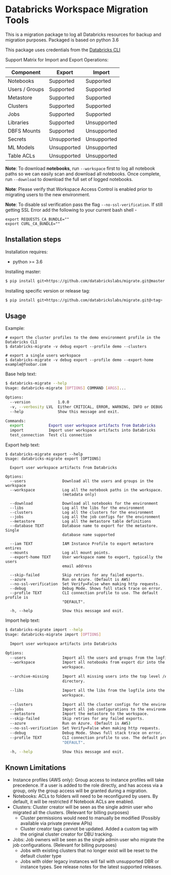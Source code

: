# Databricks Workspace Migration Tools

This is a migration package to log all Databricks resources for backup and migration purposes. 
Packaged is based on python 3.6

This package uses credentials from the [Databricks CLI](https://docs.databricks.com/user-guide/dev-tools/databricks-cli.html)

Support Matrix for Import and Export Operations:

| Component      | Export       | Import       |
| -------------- | ------------ | ------------ |
| Notebooks      | Supported    | Supported    |
| Users / Groups | Supported    | Supported    |
| Metastore      | Supported    | Supported    |
| Clusters       | Supported    | Supported    |
| Jobs           | Supported    | Supported    |
| Libraries      | Supported    | Unsupported  |
| DBFS Mounts    | Supported    | Unsupported  |
| Secrets        | Unsupported  | Unsupported  |
| ML Models      | Unsupported  | Unsupported  |
| Table ACLs     | Unsupported  | Unsupported  |

**Note**: To download **notebooks**, run `--workspace` first to log all notebook paths so we can easily scan and download all notebooks. 
Once complete, run `--download` to download the full set of logged notebooks. 

**Note**: Please verify that Workspace Access Control is enabled prior to migrating users to the new environment.

**Note**: To disable ssl verification pass the flag `--no-ssl-verification`.
If still getting SSL Error add the following to your current bash shell -
```
export REQUESTS_CA_BUNDLE=""
export CURL_CA_BUNDLE=""
```

## Installation steps

Installation requires:
* python >= 3.6

Installing master:

```bash
$ pip install git+https://github.com/databrickslabs/migrate.git@master
```

Installing specific version or release tag:

```bash
$ pip install git+https://github.com/databrickslabs/migrate.git@<tag>
```

## Usage

Example:
```
# export the cluster profiles to the demo environment profile in the Databricks CLI
$ databricks-migrate -v debug export --profile demo --clusters

# export a single users workspace
$ databricks-migrate -v debug export --profile demo --export-home example@foobar.com
```

Base help text:
```bash
$ databricks-migrate --help
Usage: databricks-migrate [OPTIONS] COMMAND [ARGS]...

Options:
  --version            1.0.0
  -v, --verbosity LVL  Either CRITICAL, ERROR, WARNING, INFO or DEBUG
  --help               Show this message and exit.

Commands:
  export           Export user workspace artifacts from Databricks
  import           Import user workspace artifacts into Databricks
  test_connection  Test cli connection

```

Export help text:
```
$ databricks-migrate export --help
Usage: databricks-migrate export [OPTIONS]

  Export user workspace artifacts from Databricks

Options:
  --users                Download all the users and groups in the workspace
  --workspace            Log all the notebook paths in the workspace.
                         (metadata only)

  --download             Download all notebooks for the environment
  --libs                 Log all the libs for the environment
  --clusters             Log all the clusters for the environment
  --jobs                 Log all the job configs for the environment
  --metastore            Log all the metastore table definitions
  --database TEXT        Database name to export for the metastore. Single
                         database name supported

  --iam TEXT             IAM Instance Profile to export metastore entires
  --mounts               Log all mount points.
  --export-home TEXT     User workspace name to export, typically the users
                         email address

  --skip-failed          Skip retries for any failed exports.
  --azure                Run on Azure. (Default is AWS)
  --no-ssl-verification  Set Verify=False when making http requests.
  --debug                Debug Mode. Shows full stack trace on error.
  --profile TEXT         CLI connection profile to use. The default profile is
                         "DEFAULT".

  -h, --help             Show this message and exit.
```

Import help text:
```bash
$ databricks-migrate import --help
Usage: databricks-migrate import [OPTIONS]

  Import user workspace artifacts into Databricks

Options:
  --users                Import all the users and groups from the logfile.
  --workspace            Import all notebooks from export dir into the
                         workspace.

  --archive-missing      Import all missing users into the top level /Archive/
                         directory.

  --libs                 Import all the libs from the logfile into the
                         workspace.

  --clusters             Import all the cluster configs for the environment
  --jobs                 Import all job configurations to the environment.
  --metastore            Import the metastore to the workspace.
  --skip-failed          Skip retries for any failed exports.
  --azure                Run on Azure. (Default is AWS)
  --no-ssl-verification  Set Verify=False when making http requests.
  --debug                Debug Mode. Shows full stack trace on error.
  --profile TEXT         CLI connection profile to use. The default profile is
                         "DEFAULT".

  -h, --help             Show this message and exit.
```


## Known Limitations

* Instance profiles (AWS only): Group access to instance profiles will take precedence. If a user is added to the role directly, and has access via a group, only the group access will be granted during a migration.  
* Notebooks: ACLs to folders will need to be reconfigured by users. By default, it will be restricted if Notebook ACLs are enabled. 
* Clusters: Cluster creator will be seen as the single admin user who migrated all the clusters. (Relevant for billing purposes)
  * Cluster permissions would need to manually be modified (Possibly available via private preview APIs)
  * Cluster creator tags cannot be updated. Added a custom tag with the original cluster creator for DBU tracking. 
* Jobs: Job owners will be seen as the single admin user who migrate the job configurations. (Relevant for billing purposes)
  * Jobs with existing clusters that no longer exist will be reset to the default cluster type
  * Jobs with older legacy instances will fail with unsupported DBR or instance types. See release notes for the latest supported releases. 
